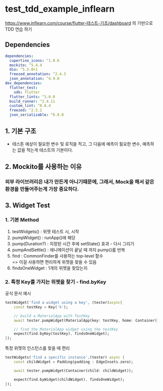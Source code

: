 # test_tdd_example_inflearn

https://www.inflearn.com/course/flutter-테스트-기초/dashboard
의 기반으로 TDD 연습 하기

## Dependencies

```yaml
dependencies:
  cupertino_icons: ^1.0.6
  mockito: ^5.4.4
  dio: ^5.5.0+1
  freezed_annotation: ^2.4.3
  json_annotation: ^4.9.0
dev_dependencies:
  flutter_test:
    sdk: flutter
  flutter_lints: ^3.0.0
  build_runner: ^2.4.11
  custom_lint: ^0.6.4
  freezed: ^2.5.2
  json_serializable: ^6.8.0
```

## 1. 기본 구조

- 테스튼 예상이 필요한 변수 및 로직을 적고, 그 다음에 예측이 필요한 변수, 예측하는 값을 적는게 테스트의 기본이다.

## 2. Mockito를 사용하는 이유

### 외부 라이브러리은 내가 만든게 아니기때문에, 그래서, Mock을 해서 같은 환경을 만들어주는게 가장 중요하다.

## 3. Widget Test

### 1. 기본 Method

1. testWidgets() : 위젯 테스트 시, 시작
2. pumpWidget() : runApp()에 해당
3. pump(Duration?) : 지정된 시간 후에 setState() 효과 - 다시 그리기
4. pumpAndSettle() : 에니메이션이 끝날 때 까지 pump()를 반복
5. find : CommonFinder를 사용하는 top-level 함수  
   => 이걸 사용하면 편리하게 위젯을 찾을 수 있음
6. findsOneWidget : 1개의 위젯을 찾았는지

### 2. 특정 Key를 가지는 위젯을 찾기 - find.byKey

공식 문서 예시

```dart
testWidget('find a widget using a key', (tester)async{
    const testKey = Key('k');

    // build a MaterialApp with TestKey
    await tester.pumpWidget(MaterialApp(key: testKey, home: Container()));

    // find the MaterialApp widget using the testKey
    expect(find.byKey(testKey), findsOneWidget);
});
```

특정 위젯의 인스턴스를 찾을 때 편리

```dart
testWidgets('find a specific instance',(tester) async {
    const childWidget = Padding(padding : EdgeInsets.zero);

    await tester.pumpWidget(Container(child: childWidget));

    expect(find.byWidget(childWidget), findsOneWidget);
});
```
